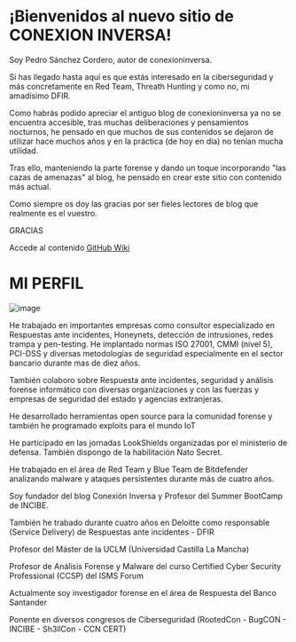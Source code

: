 # ¡Bienvenidos al nuevo sitio de CONEXION INVERSA!

Soy Pedro Sánchez Cordero, autor de conexioninversa.

Si has llegado hasta aquí es que estás interesado en la ciberseguridad y más concretamente en Red Team, Threath Hunting y como no, mi amadísimo DFIR.

Como habrás podido apreciar el antiguo blog de conexioninversa ya no se encuentra accesible, tras muchas deliberaciones y pensamientos nocturnos, he pensado en que muchos de sus contenidos se dejaron de utilizar hace muchos años y en la práctica (de hoy en día) no tenían mucha utilidad.

Tras ello, manteniendo la parte forense y dando un toque incorporando "las cazas de amenazas" al blog, he pensado en crear este sitio con contenido más actual.

Como siempre os doy las gracias por ser fieles lectores de blog que realmente es el vuestro.

GRACIAS

Accede al contenido [GitHub Wiki](https://github.com/conexioninversa/conexioninversa.github.io/wiki)

# MI PERFIL

![image](https://2.bp.blogspot.com/-jQl5yVSk0Y8/YkWz6rBI0II/AAAAAAAAEtc/2Tocsh3XI8MPBDKfbARwBphiMqIBqjhlQCK4BGAYYCw/s120-pf/conexion.PNG)

He trabajado en importantes empresas como consultor especializado en Respuestas ante incidentes, Honeynets, detección de intrusiones, redes trampa y pen-testing. He implantado normas ISO 27001, CMMI (nivel 5), PCI-DSS y diversas metodologías de seguridad especialmente en el sector bancario durante mas de diez años.

También colaboro sobre Respuesta ante incidentes, seguridad y análisis forense informático con diversas organizaciones y con las fuerzas y empresas de seguridad del estado y agencias extranjeras.

He desarrollado herramientas open source para la comunidad forense y también he programado exploits para el mundo IoT

He participado en las jornadas LookShields organizadas por el ministerio de defensa. También dispongo de la habilitación Nato Secret.

He trabajado en el área de Red Team y Blue Team de Bitdefender analizando malware y ataques persistentes durante más de cuatro años.

Soy fundador del blog Conexión Inversa y Profesor del Summer BootCamp de INCIBE.

También he trabado durante cuatro años en Deloitte como responsable (Service Delivery) de Respuestas ante incidentes - DFIR

Profesor del Máster de la UCLM (Universidad Castilla La Mancha)

Profesor de Análisis Forense y Malware del curso Certified Cyber Security Professional (CCSP) del ISMS Forum

Actualmente soy investigador forense en el área de Respuesta del Banco Santander

Ponente en diversos congresos de Ciberseguridad (RootedCon - BugCON - INCIBE - Sh3llCon - CCN CERT)



